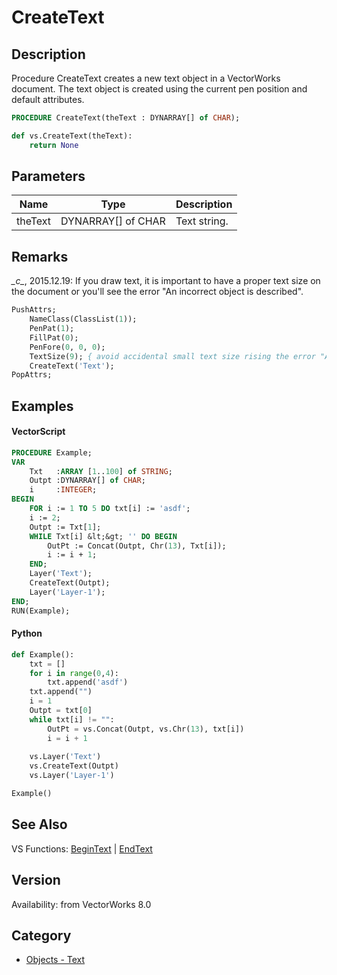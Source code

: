 # CreateText

## Description
Procedure CreateText creates a new text object in a VectorWorks document. The text object is created using the current pen position and default attributes.

```pascal
PROCEDURE CreateText(theText : DYNARRAY[] of CHAR);
```

```python
def vs.CreateText(theText):
    return None
```

## Parameters
|Name|Type|Description|
|---|---|---|
|theText|DYNARRAY[] of CHAR|Text string.|

## Remarks
*\_c\_*, 2015.12.19: If you draw text, it is important to have a proper text size on the document or you'll see the error "An incorrect object is described".
```pascal
PushAttrs;
	NameClass(ClassList(1));
	PenPat(1);
	FillPat(0);
	PenFore(0, 0, 0);
	TextSize(9); { avoid accidental small text size rising the error "An incorrect object is described" }
	CreateText('Text');
PopAttrs;
```

## Examples
#### VectorScript ####
```pascal
PROCEDURE Example;
VAR
    Txt   :ARRAY [1..100] of STRING;
    Outpt :DYNARRAY[] of CHAR;
    i     :INTEGER;
BEGIN
    FOR i := 1 TO 5 DO txt[i] := 'asdf';
    i := 2;
    Outpt := Txt[1];
    WHILE Txt[i] &lt;&gt; '' DO BEGIN
        OutPt := Concat(Outpt, Chr(13), Txt[i]);
        i := i + 1;
    END;
    Layer('Text');
    CreateText(Outpt);
    Layer('Layer-1');
END;
RUN(Example);
```
#### Python ####
```python
def Example():
	txt = []
	for i in range(0,4):
		txt.append('asdf')
	txt.append("")
	i = 1
	Outpt = txt[0]
	while txt[i] != "":
		OutPt = vs.Concat(Outpt, vs.Chr(13), txt[i])
		i = i + 1
		
	vs.Layer('Text')
	vs.CreateText(Outpt)
	vs.Layer('Layer-1')

Example()
```

## See Also
VS Functions:
[BeginText](BeginText.md) 
| [EndText](EndText.md)

## Version
Availability: from VectorWorks 8.0

## Category
* [Objects - Text](../Categories/Objects%20-%20Text.md)
